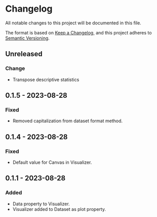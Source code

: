 # Changelog

All notable changes to this project will be documented in this file.

The format is based on [Keep a Changelog](https://keepachangelog.com/en/1.0.0/), and this project adheres to [Semantic Versioning](https://semver.org/spec/v2.0.0.html).

## Unreleased

### Change

- Transpose descriptive statistics


## 0.1.5 - 2023-08-28

### Fixed

- Removed capitalization from dataset format method.

## 0.1.4 - 2023-08-28

### Fixed

- Default value for Canvas in Visualizer.

## 0.1.1 - 2023-08-28

### Added

- Data property to Visualizer.
- Visualizer added to Dataset as plot property.
